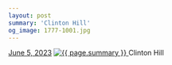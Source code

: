 ```yaml
---
layout: post
summary: 'Clinton Hill'
og_image: 1777-1001.jpg
---
```


<p>
  <time>
    <a href="/1777">June 5, 2023</a>
  </time>
  <a href="/1777">
    <img src="{{ site.assets_url }}/1777-500.jpg" srcset="{{ site.assets_url }}/1777-250.jpg 250w, {{ site.assets_url }}/1777-500.jpg 500w, {{ site.assets_url }}/1777-751.jpg 751w, {{ site.assets_url }}/1777-1001.jpg 1001w" sizes="(min-width: 700px) 50vw, calc(100vw - 2rem)" alt="{{ page.summary }}" />
  </a>
  <span>Clinton Hill</span>
</p>
